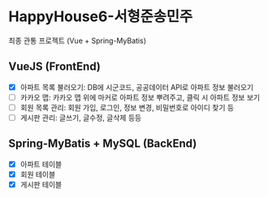 # HappyHouse6-서형준송민주

최종 관통 프로젝트 (Vue + Spring-MyBatis)

## VueJS (FrontEnd)
- [x] 아파트 목록 불러오기: DB에 시군코드, 공공데이터 API로 아파트 정보 불러오기
- [ ] 카카오 맵: 카카오 맵 위에 마커로 아파트 정보 뿌려주고, 클릭 시 아파트 정보 보기
- [ ] 회원 목록 관리: 회원 가입, 로그인, 정보 변경, 비밀번호로 아이디 찾기 등
- [ ] 게시판 관리: 글쓰기, 글수정, 글삭제 등등

## Spring-MyBatis + MySQL (BackEnd)
 - [x] 아파트 테이블
 - [x] 회원 테이블
 - [x] 게시판 테이블

## 
